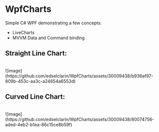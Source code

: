 # WpfCharts

Simple C# WPF demonstrating a few concepts:
- LiveCharts
- MVVM Data and Command binding

## Straight Line Chart:
<br>
![image](https://github.com/edselclarin/WpfCharts/assets/30009438/b936af97-809b-453c-aa3c-a24654a6553d)

## Curved Line Chart:
<br>
![image](https://github.com/edselclarin/WpfCharts/assets/30009438/80074756-aded-4eb2-b1ea-86c15ce8b59f)

